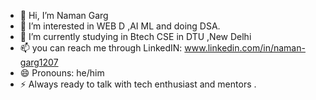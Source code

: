 - 👋 Hi, I’m Naman Garg
- 👀 I’m interested in WEB D ,AI ML and doing DSA.
- 🌱 I’m currently studying in Btech CSE in DTU ,New Delhi
- 📫 you can reach me through LinkedIN: www.linkedin.com/in/naman-garg1207
- 😄 Pronouns: he/him
- ⚡ Always ready to talk with tech enthusiast and mentors .

  
<!---
namangarg1207/namangarg1207 is a ✨ special ✨ repository because its `README.md` (this file) appears on your GitHub profile.
You can click the Preview link to take a look at your changes.
--->
